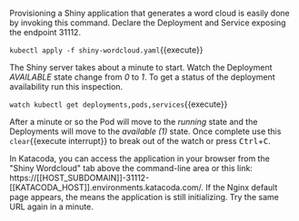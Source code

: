 Provisioning a Shiny application that generates a word cloud is easily done by invoking this command. Declare the Deployment and Service exposing the endpoint 31112.

`kubectl apply -f shiny-wordcloud.yaml`{{execute}}

The Shiny server takes about a minute to start. Watch the Deployment _AVAILABLE_ state change from _0_ to _1_. To get a status of the deployment availability run this inspection.

`watch kubectl get deployments,pods,services`{{execute}}

After a minute or so the Pod will move to the _running_ state and the Deployments will move to the _available (1)_ state. Once complete use this ```clear```{{execute interrupt}} to break out of the watch or press <kbd>Ctrl</kbd>+<kbd>C</kbd>.

In Katacoda, you can access the application in your browser from the "Shiny Wordcloud" tab above the command-line area or this link: https://[[HOST_SUBDOMAIN]]-31112-[[KATACODA_HOST]].environments.katacoda.com/. If the Nginx default page appears, the means the application is still initializing. Try the same URL again in a minute.
